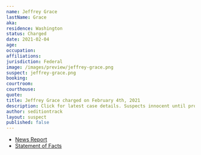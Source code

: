 ```yaml
---
name: Jeffrey Grace
lastName: Grace
aka:
residence: Washington
status: Charged
date: 2021-02-04
age:
occupation:
affiliations:
jurisdiction: Federal
image: /images/preview/jeffrey-grace.png
suspect: jeffrey-grace.png
booking:
courtroom:
courthouse:
quote:
title: Jeffrey Grace charged on February 4th, 2021
description: Click for latest case details. Suspects innocent until proven guilty.
author: seditiontrack
layout: suspect
published: false
---
```

- [News Report]()
- [Statement of Facts](https://www.justice.gov/usao-dc/case-multi-defendant/file/1364691/download)
